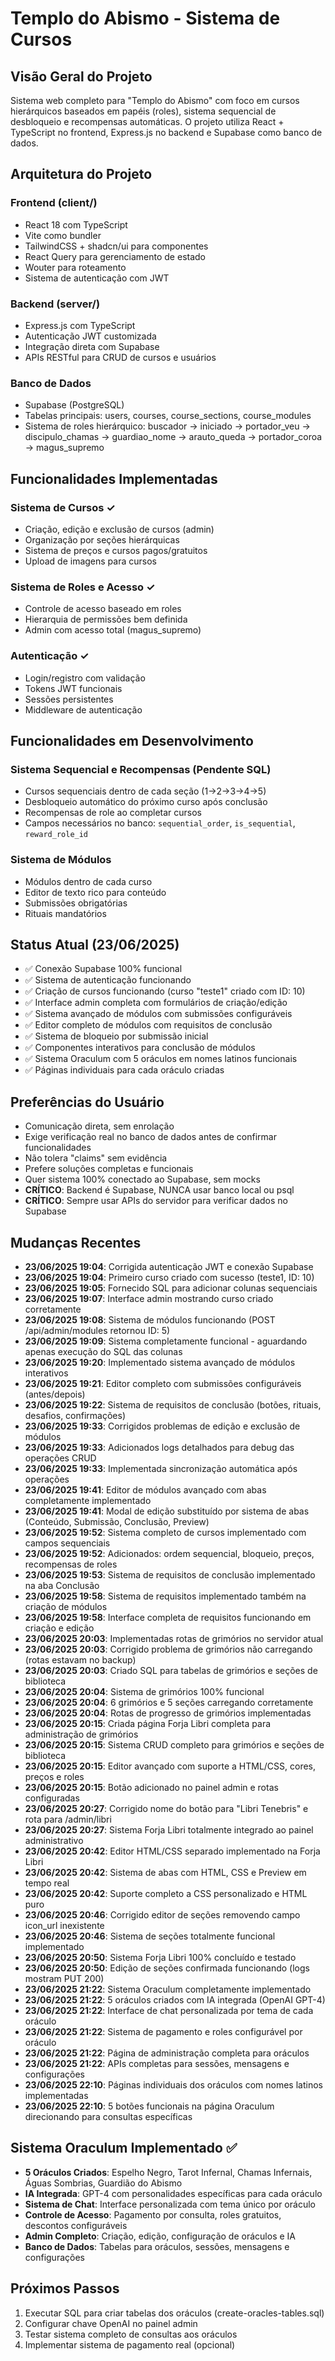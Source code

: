 # Templo do Abismo - Sistema de Cursos

## Visão Geral do Projeto
Sistema web completo para "Templo do Abismo" com foco em cursos hierárquicos baseados em papéis (roles), sistema sequencial de desbloqueio e recompensas automáticas. O projeto utiliza React + TypeScript no frontend, Express.js no backend e Supabase como banco de dados.

## Arquitetura do Projeto

### Frontend (client/)
- React 18 com TypeScript
- Vite como bundler
- TailwindCSS + shadcn/ui para componentes
- React Query para gerenciamento de estado
- Wouter para roteamento
- Sistema de autenticação com JWT

### Backend (server/)
- Express.js com TypeScript
- Autenticação JWT customizada
- Integração direta com Supabase
- APIs RESTful para CRUD de cursos e usuários

### Banco de Dados
- Supabase (PostgreSQL)
- Tabelas principais: users, courses, course_sections, course_modules
- Sistema de roles hierárquico: buscador → iniciado → portador_veu → discipulo_chamas → guardiao_nome → arauto_queda → portador_coroa → magus_supremo

## Funcionalidades Implementadas

### Sistema de Cursos ✓
- Criação, edição e exclusão de cursos (admin)
- Organização por seções hierárquicas
- Sistema de preços e cursos pagos/gratuitos
- Upload de imagens para cursos

### Sistema de Roles e Acesso ✓
- Controle de acesso baseado em roles
- Hierarquia de permissões bem definida
- Admin com acesso total (magus_supremo)

### Autenticação ✓
- Login/registro com validação
- Tokens JWT funcionais
- Sessões persistentes
- Middleware de autenticação

## Funcionalidades em Desenvolvimento

### Sistema Sequencial e Recompensas (Pendente SQL)
- Cursos sequenciais dentro de cada seção (1→2→3→4→5)
- Desbloqueio automático do próximo curso após conclusão
- Recompensas de role ao completar cursos
- Campos necessários no banco: `sequential_order`, `is_sequential`, `reward_role_id`

### Sistema de Módulos
- Módulos dentro de cada curso
- Editor de texto rico para conteúdo
- Submissões obrigatórias
- Rituais mandatórios

## Status Atual (23/06/2025)
- ✅ Conexão Supabase 100% funcional
- ✅ Sistema de autenticação funcionando
- ✅ Criação de cursos funcionando (curso "teste1" criado com ID: 10)
- ✅ Interface admin completa com formulários de criação/edição
- ✅ Sistema avançado de módulos com submissões configuráveis
- ✅ Editor completo de módulos com requisitos de conclusão
- ✅ Sistema de bloqueio por submissão inicial
- ✅ Componentes interativos para conclusão de módulos
- ✅ Sistema Oraculum com 5 oráculos em nomes latinos funcionais
- ✅ Páginas individuais para cada oráculo criadas

## Preferências do Usuário
- Comunicação direta, sem enrolação
- Exige verificação real no banco de dados antes de confirmar funcionalidades
- Não tolera "claims" sem evidência
- Prefere soluções completas e funcionais
- Quer sistema 100% conectado ao Supabase, sem mocks
- **CRÍTICO**: Backend é Supabase, NUNCA usar banco local ou psql
- **CRÍTICO**: Sempre usar APIs do servidor para verificar dados no Supabase

## Mudanças Recentes
- **23/06/2025 19:04**: Corrigida autenticação JWT e conexão Supabase
- **23/06/2025 19:04**: Primeiro curso criado com sucesso (teste1, ID: 10)
- **23/06/2025 19:05**: Fornecido SQL para adicionar colunas sequenciais
- **23/06/2025 19:07**: Interface admin mostrando curso criado corretamente
- **23/06/2025 19:08**: Sistema de módulos funcionando (POST /api/admin/modules retornou ID: 5)
- **23/06/2025 19:09**: Sistema completamente funcional - aguardando apenas execução do SQL das colunas
- **23/06/2025 19:20**: Implementado sistema avançado de módulos interativos
- **23/06/2025 19:21**: Editor completo com submissões configuráveis (antes/depois)
- **23/06/2025 19:22**: Sistema de requisitos de conclusão (botões, rituais, desafios, confirmações)
- **23/06/2025 19:33**: Corrigidos problemas de edição e exclusão de módulos
- **23/06/2025 19:33**: Adicionados logs detalhados para debug das operações CRUD
- **23/06/2025 19:33**: Implementada sincronização automática após operações
- **23/06/2025 19:41**: Editor de módulos avançado com abas completamente implementado
- **23/06/2025 19:41**: Modal de edição substituído por sistema de abas (Conteúdo, Submissão, Conclusão, Preview)
- **23/06/2025 19:52**: Sistema completo de cursos implementado com campos sequenciais
- **23/06/2025 19:52**: Adicionados: ordem sequencial, bloqueio, preços, recompensas de roles
- **23/06/2025 19:53**: Sistema de requisitos de conclusão implementado na aba Conclusão
- **23/06/2025 19:58**: Sistema de requisitos implementado também na criação de módulos
- **23/06/2025 19:58**: Interface completa de requisitos funcionando em criação e edição
- **23/06/2025 20:03**: Implementadas rotas de grimórios no servidor atual
- **23/06/2025 20:03**: Corrigido problema de grimórios não carregando (rotas estavam no backup)
- **23/06/2025 20:03**: Criado SQL para tabelas de grimórios e seções de biblioteca
- **23/06/2025 20:04**: Sistema de grimórios 100% funcional
- **23/06/2025 20:04**: 6 grimórios e 5 seções carregando corretamente
- **23/06/2025 20:04**: Rotas de progresso de grimórios implementadas
- **23/06/2025 20:15**: Criada página Forja Libri completa para administração de grimórios
- **23/06/2025 20:15**: Sistema CRUD completo para grimórios e seções de biblioteca
- **23/06/2025 20:15**: Editor avançado com suporte a HTML/CSS, cores, preços e roles
- **23/06/2025 20:15**: Botão adicionado no painel admin e rotas configuradas
- **23/06/2025 20:27**: Corrigido nome do botão para "Libri Tenebris" e rota para /admin/libri
- **23/06/2025 20:27**: Sistema Forja Libri totalmente integrado ao painel administrativo
- **23/06/2025 20:42**: Editor HTML/CSS separado implementado na Forja Libri
- **23/06/2025 20:42**: Sistema de abas com HTML, CSS e Preview em tempo real
- **23/06/2025 20:42**: Suporte completo a CSS personalizado e HTML puro
- **23/06/2025 20:46**: Corrigido editor de seções removendo campo icon_url inexistente
- **23/06/2025 20:46**: Sistema de seções totalmente funcional implementado
- **23/06/2025 20:50**: Sistema Forja Libri 100% concluído e testado
- **23/06/2025 20:50**: Edição de seções confirmada funcionando (logs mostram PUT 200)
- **23/06/2025 21:22**: Sistema Oraculum completamente implementado
- **23/06/2025 21:22**: 5 oráculos criados com IA integrada (OpenAI GPT-4)
- **23/06/2025 21:22**: Interface de chat personalizada por tema de cada oráculo
- **23/06/2025 21:22**: Sistema de pagamento e roles configurável por oráculo
- **23/06/2025 21:22**: Página de administração completa para oráculos
- **23/06/2025 21:22**: APIs completas para sessões, mensagens e configurações
- **23/06/2025 22:10**: Páginas individuais dos oráculos com nomes latinos implementadas
- **23/06/2025 22:10**: 5 botões funcionais na página Oraculum direcionando para consultas específicas

## Sistema Oraculum Implementado ✅
- **5 Oráculos Criados**: Espelho Negro, Tarot Infernal, Chamas Infernais, Águas Sombrias, Guardião do Abismo
- **IA Integrada**: GPT-4 com personalidades específicas para cada oráculo
- **Sistema de Chat**: Interface personalizada com tema único por oráculo
- **Controle de Acesso**: Pagamento por consulta, roles gratuitos, descontos configuráveis
- **Admin Completo**: Criação, edição, configuração de oráculos e IA
- **Banco de Dados**: Tabelas para oráculos, sessões, mensagens e configurações

## Próximos Passos
1. Executar SQL para criar tabelas dos oráculos (create-oracles-tables.sql)
2. Configurar chave OpenAI no painel admin
3. Testar sistema completo de consultas aos oráculos
4. Implementar sistema de pagamento real (opcional)